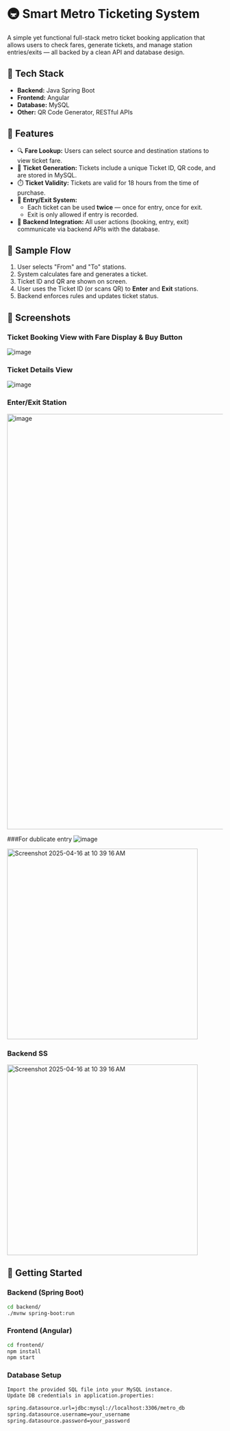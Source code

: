 # 🚇 Smart Metro Ticketing System

A simple yet functional full-stack metro ticket booking application that allows users to check fares, generate tickets, and manage station entries/exits — all backed by a clean API and database design.

## 🔧 Tech Stack

- **Backend:** Java Spring Boot  
- **Frontend:** Angular 
- **Database:** MySQL  
- **Other:** QR Code Generator, RESTful APIs

## 🎯 Features

- 🔍 **Fare Lookup:** Users can select source and destination stations to view ticket fare.
- 🎫 **Ticket Generation:** Tickets include a unique Ticket ID, QR code, and are stored in MySQL.
- ⏱️ **Ticket Validity:** Tickets are valid for 18 hours from the time of purchase.
- 🚪 **Entry/Exit System:**
  - Each ticket can be used **twice** — once for entry, once for exit.
  - Exit is only allowed if entry is recorded.
- 🔄 **Backend Integration:** All user actions (booking, entry, exit) communicate via backend APIs with the database.

## 🧪 Sample Flow

1. User selects "From" and "To" stations.
2. System calculates fare and generates a ticket.
3. Ticket ID and QR are shown on screen.
4. User uses the Ticket ID (or scans QR) to **Enter** and **Exit** stations.
5. Backend enforces rules and updates ticket status.

## 📸 Screenshots

### Ticket Booking View with Fare Display & Buy Button
![image](https://github.com/user-attachments/assets/4e8974a1-efab-4bca-99b0-f3b52dde6484)

### Ticket Details View
![image](https://github.com/user-attachments/assets/974b6748-9665-4393-bdc5-787aa25626d4)

### Enter/Exit Station
<img width="970" alt="image" src="https://github.com/user-attachments/assets/b151fb7a-d57a-4a5a-b451-8d9ae0bfdada" />


###For dublicate entry
![image](https://github.com/user-attachments/assets/4ee892a0-539d-4cdb-834d-9e57fd3dfc18)

<img width="445" alt="Screenshot 2025-04-16 at 10 39 16 AM" src="https://github.com/user-attachments/assets/fc71ed7b-8a48-488a-b658-4fc20abf6d34" />

### Backend SS
<img width="445" alt="Screenshot 2025-04-16 at 10 39 16 AM" src="https://github.com/user-attachments/assets/5a6eb9c3-66eb-47b6-ad2a-8813c4b3bb32" />


## 🚀 Getting Started

### Backend (Spring Boot)
```bash
cd backend/
./mvnw spring-boot:run
```
### Frontend (Angular)
```bash
cd frontend/
npm install
npm start
```
### Database Setup
```bash
Import the provided SQL file into your MySQL instance.
Update DB credentials in application.properties:

spring.datasource.url=jdbc:mysql://localhost:3306/metro_db
spring.datasource.username=your_username
spring.datasource.password=your_password
```


